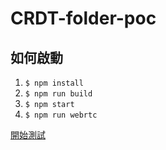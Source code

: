 # CRDT-folder-poc

## 如何啟動

1. `$ npm install`
1. `$ npm run build`
1. `$ npm start`
1. `$ npm run webrtc`

[開始測試](http://localhost:3000)
